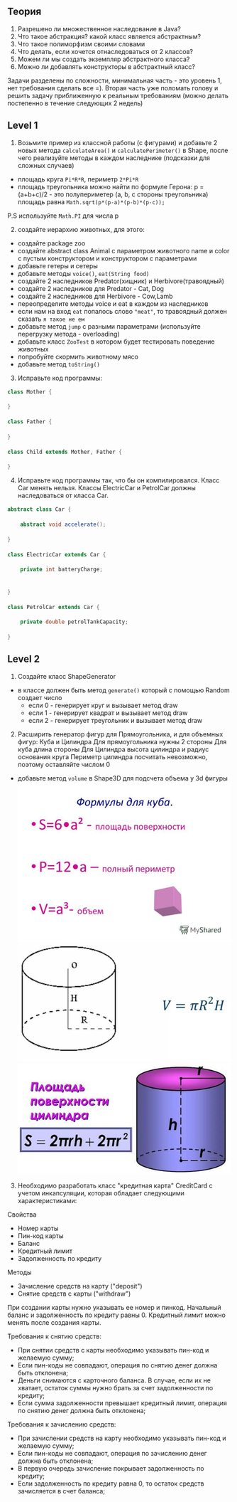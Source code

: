 ## Теория
1. Разрешено ли множественное наследование в Java?
2. Что такое абстракция? какой класс является абстрактным?
3. Что такое полиморфизм своими словами
4. Что делать, если хочется отнаследоваться от 2 классов? 
5. Можем ли мы создать экземпляр абстрактного класса?
6. Можно ли добавлять конструкторы в абстрактный класс?

Задачи разделены по сложности, минимальная часть - это уровень 1, нет требования сделать все =). 
Вторая часть уже поломать голову и решить задачу приближенную к реальным требованиям (можно делать постепенно в течение следующих 2 недель)

## Level 1
1. Возьмите пример из классной работы (с фигурами) и добавьте 2 новых метода
   `calculateArea()` и `calculatePerimeter()` в Shape, после чего реализуйте методы
   в каждом наследнике (подсказки для сложных случаев)
- площадь круга `Pi*R*R`, периметр `2*Pi*R`
- площадь треугольника можно найти по формуле Герона:
  p = (a+b+c)/2 - это полупериметер (a, b, c стороны треугольника)
  площадь равна `Math.sqrt(p*(p-a)*(p-b)*(p-c));`

P.S используйте `Math.PI` для числа p

2. создайте иерархию животных, для этого:
- создайте package zoo
- создайте abstract class Animal с параметром животного name и color с пустым конструктором и конструктором с параметрами
- добавьте гетеры и сетеры
- добавьте методы `voice()`, `eat(String food)`
- создайте 2 наследников Predator(хищник) и Herbivore(травоядный)
- создайте 2 наследников для Predator - Cat, Dog
- создайте 2 наследников для Herbivore - Cow,Lamb
- переопределите методы voice и eat в каждом из наследников
- если нам на вход `eat` попалось слово `"meat"`, то травоядный должен сказать
  `я такое не ем`
- добавьте метод `jump` c разными параметрами (используйте перегрузку метода - overloading)
- добавьте класс `ZooTest` в котором будет тестировать поведение животных
- попробуйте скормить животному мясо
- добавьте метод `toString()`

3. Исправьте код программы:
```java
class Mother {

}

class Father {

}

class Child extends Mother, Father {

}

```

4. Исправьте код программы так, что бы он компилировался.
   Класс Car менять нельзя.
   Классы ElectricCar и PetrolCar должны наследоваться
   от класса Car.
```java
abstract class Car {

    abstract void accelerate();

}

class ElectricCar extends Car {

    private int batteryCharge;


}

class PetrolCar extends Car {

    private double petrolTankCapacity;

}
```

## Level 2

1. Создайте класс ShapeGenerator
- в классе должен быть метод `generate()` который c помощью Random создает число
    - если 0 - генерирует круг и вызывает метод draw
    - если 1 - генерирует квадрат и вызывает метод draw
    - если 2 - генерирует треугольник и вызывает метод draw

2. Расширить генератор фигур для Прямоугольника,
   и для объемных фигур: Куба и Цилиндра
   Для прямоугольника нужны 2 стороны
   Для куба длина стороны
   Для Цилиндра  высота цилиндра и радиус основания круга
   Периметр цилиндра посчитать невозможно, поэтому оставляйте числом 0
- добавьте метод `volume` в Shape3D для подсчета объема у 3d фигуры
  ![Cube](img/cube.jpeg)
  ![Volume](img/volume.jpeg)
  ![Square](img/square.jpeg)

3. Необходимо разработать класс "кредитная карта" CreditCard
   с учетом инкапсуляции, которая обладает следующими характеристиками:

Свойства
- Номер карты
- Пин-код карты
- Баланс
- Кредитный лимит
- Задолженность по кредиту


Методы

- Зачисление средств на карту ("deposit")
- Снятие средств с карты ("withdraw")

При создании карты нужно указывать ее номер и пинкод.
Начальный баланс и задолженность по кредиту равны 0.
Кредитный лимит можно менять после создания карты.

Требования к снятию средств:
- При снятии средств с карты необходимо указывать пин-код и желаемую сумму;
- Если пин-коды не совпадают, операция по снятию денег должна быть отклонена;
- Деньги снимаются с карточного баланса. В случае, если их не хватает, остаток суммы нужно брать за счет задолженности по кредиту;
- Если сумма задолженности превышает кредитный лимит, операция по снятию денег должна быть отклонена;

Требования к зачислению средств:
- При зачислении средств на карту необходимо указывать пин-код и желаемую сумму;
- Если пин-коды не совпадают, операция по зачислению денег должна быть отклонена;
- В первую очередь зачисление покрывает задолженность по кредиту;
- Если задолженность по кредиту равна 0, то остаток средств зачисляется в счет баланса;
